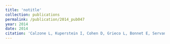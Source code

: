 ```yaml
---
title: 'notitle'
collection: publications
permalink: /publication/2014_pub047
year: 2014
date: 2014
citation: 'Calzone L, Kuperstein I, Cohen D, Grieco L, Bonnet E, Servant N, Hupe P, Zinovyev A<sup>^</sup>, Barillot E.<sup>^</sup> Biological network modelling and precision medicine in oncology [in French]. 2014. <i>Bull Cancer.</i> <b>101</b>(S1):18-21.'
---
```

